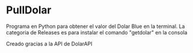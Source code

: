 # PullDolar
Programa en Python para obtener el valor del Dolar Blue en la terminal.
La categoria de Releases es para instalar el comando "getdolar" en la consola

Creado gracias a la API de DolarAPI
